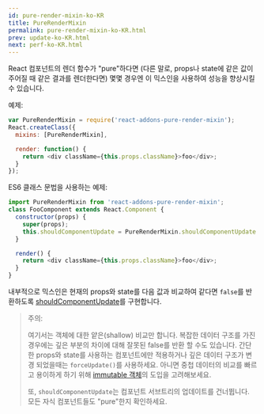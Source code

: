 ```yaml
---
id: pure-render-mixin-ko-KR
title: PureRenderMixin
permalink: pure-render-mixin-ko-KR.html
prev: update-ko-KR.html
next: perf-ko-KR.html
---
```


React 컴포넌트의 렌더 함수가 "pure"하다면 (다른 말로, props나 state에 같은 값이 주어질 때 같은 결과를 렌더한다면) 몇몇 경우엔 이 믹스인을 사용하여 성능을 향상시킬 수 있습니다.

예제:

```js
var PureRenderMixin = require('react-addons-pure-render-mixin');
React.createClass({
  mixins: [PureRenderMixin],

  render: function() {
    return <div className={this.props.className}>foo</div>;
  }
});
```

ES6 클래스 문법을 사용하는 예제:

```js
import PureRenderMixin from 'react-addons-pure-render-mixin';
class FooComponent extends React.Component {
  constructor(props) {
    super(props);
    this.shouldComponentUpdate = PureRenderMixin.shouldComponentUpdate.bind(this);
  }

  render() {
    return <div className={this.props.className}>foo</div>;
  }
}
```

내부적으로 믹스인은 현재의 props와 state를 다음 값과 비교하여 같다면 `false`를 반환하도록 [shouldComponentUpdate](/react/docs/component-specs-ko-KR.html#updating-shouldcomponentupdate)를 구현합니다.

> 주의:
>
> 여기서는 객체에 대한 얕은(shallow) 비교만 합니다. 복잡한 데이터 구조를 가진 경우에는 깊은 부분의 차이에 대해 잘못된 false를 반환 할 수도 있습니다. 간단한 props와 state를 사용하는 컴포넌트에만 적용하거나 깊은 데이터 구조가 변경 되었을때는 `forceUpdate()`를 사용하세요. 아니면 중첩 데이터의 비교를 빠르고 용이하게 하기 위해 [immutable 객체](https://facebook.github.io/immutable-js/)의 도입을 고려해보세요.
>
> 또, `shouldComponentUpdate`는 컴포넌트 서브트리의 업데이트를 건너뜁니다. 모든 자식 컴포넌트들도 "pure"한지 확인하세요.
